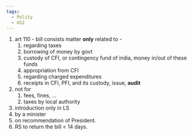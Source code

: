```yaml
---
tags:
  - Polity
  - GS2
---
```


1. art 110 - bill consists matter **only** related to - 
	1. regarding taxes 
	2. borrowing of money by govt
	3. custody of CFI, or contingency fund of india, money in/out of these funds
	4. appropriation from CFI
	5. regarding charged expenditures
	6. receipts in CFI, PFI, and its custody, issue, **audit**
2. not for
	1. fees, fines, ...
	2. taxes by local authority
3. introduction only in LS
4. by a minister
5. on recommendation of President.
6. RS to return the bill < 14 days.